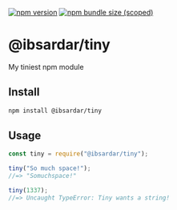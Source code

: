 [![npm version](https://badge.fury.io/js/%40ibsardar%2Ftiny.svg)](https://badge.fury.io/js/%40ibsardar%2Ftiny)
[![npm bundle size (scoped)](https://img.shields.io/bundlephobia/min/@ibsardar/tiny)](https://www.npmjs.com/package/@ibsardar/tiny)

# @ibsardar/tiny
My tiniest npm module

## Install
```sh
npm install @ibsardar/tiny
```

## Usage
```js
const tiny = require("@ibsardar/tiny");

tiny("So much space!");
//=> "Somuchspace!"

tiny(1337);
//=> Uncaught TypeError: Tiny wants a string!
```
